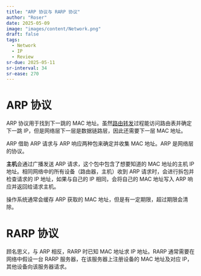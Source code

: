 ```yaml
---
title: "ARP 协议与 RARP 协议"
author: "Roser"
date: 2025-05-09
image: "images/content/Network.png"
draft: false
tags:
  - Network
  - IP
  - Review
sr-due: 2025-05-11
sr-interval: 34
sr-ease: 270
---
```

# ARP 协议

ARP 协议用于找到下一跳的 MAC 地址。虽然[路由转发](../路由转发)过程能访问路由表并确定下一跳 IP，但是网络层下一层是数据链路层，因此还需要下一层 MAC 地址。

ARP 借助 ARP 请求与 ARP 响应两种包来确定并收集 MAC 地址。ARP 是网络层的协议。

**主机**会通过广播发送 ARP 请求，这个包中包含了想要知道的 MAC 地址的主机 IP 地址。相同网络中的所有设备（路由器，主机）收到 ARP 请求时，会进行拆包并检查请求的 IP 地址，如果与自己的 IP 相同，会将自己的 MAC 地址写入 ARP 响应并返回给请求主机。

操作系统通常会缓存 ARP 获取的 MAC 地址，但是有一定期限，超过期限会清除。
# RARP 协议

顾名思义，与 ARP 相反，RARP 时已知 MAC 地址求 IP 地址。RARP 通常需要在网络中假设一台 RARP 服务器，在该服务器上注册设备的 MAC 地址及对应 IP，其他设备向该服务器请求。